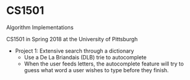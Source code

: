 # CS1501
Algorithm Implementations

CS1501 in Spring 2018 at the University of Pittsburgh

* Project 1:  Extensive search through a dictionary
  * Use a De La Briandais (DLB) trie to autocomplete
  *  When the user feeds letters, the autocomplete feature will try to guess what word
  a user wishes to type before they finish.


